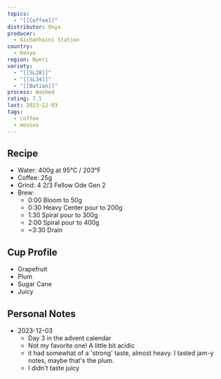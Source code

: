 ```yaml
---
topics:
  - "[[Coffee]]"
distributor: Onyx
producer:
  - Gichathaini Station
country:
  - Kenya
region: Nyeri
variety:
  - "[[SL28]]"
  - "[[SL34]]"
  - "[[Batian]]"
process: Washed
rating: 7.5
last: 2023-12-03
tags:
  - coffee
  - movies
---
```

## Recipe

- Water: 400g at 95°C / 203°F
- Coffee: 25g
- Grind: 4 2/3 Fellow Ode Gen 2
- Brew:
	- 0:00 Bloom to 50g
	- 0:30 Heavy Center pour to 200g
	- 1:30 Spiral pour to 300g
	- 2:00 Spiral pour to 400g
	- ~3:30 Drain

## Cup Profile

- Grapefruit
- Plum
- Sugar Cane
- Juicy

## Personal Notes

- 2023-12-03
	- Day 3 in the advent calendar
	- Not my favorite one! A little bit acidic
	- it had somewhat of a 'strong' taste, almost heavy. I tasted jam-y notes, maybe that's the plum.
	- I didn't taste juicy
